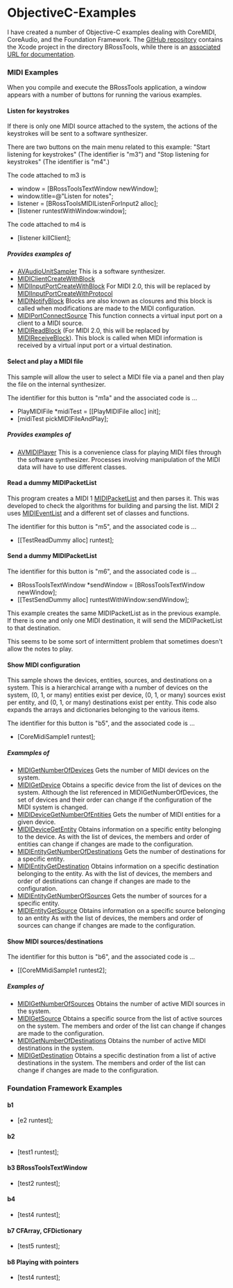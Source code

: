 #  ObjectiveC-Examples

I have created a number of Objective-C examples dealing with CoreMIDI,
CoreAudio, and the Foundation Framework.  The [GitHub repository](https://github.com/BradleyRoss/ObjectiveC-Examples) contains the Xcode project in the directory BRossTools, while there is an [associated URL for documentation](https://bradleyross.github.io/ObjectiveC-Examples/Documentation/BRossTools/).



### MIDI Examples

When you compile and execute the BRossTools application, a window appears with a number of buttons for running the various examples.

#### Listen for keystrokes

If there is only one MIDI source attached to the system, the actions of the
keystrokes will be sent to a software synthesizer.

There are two buttons on the main menu related to this example: "Start listening for keystrokes" (The identifier is "m3") and "Stop listening for keystrokes" (The identifier is "m4".)

The code attached to m3 is

* window = [BRossToolsTextWindow newWindow];
* window.title=@"Listen for notes";
* listener = [BRossToolsMIDIListenForInput2 alloc];
* [listener runtestWithWindow:window];

The code attached to m4 is
 
* [listener killClient];

##### Provides examples of

* [AVAudioUnitSampler](https://developer.apple.com/documentation/avfaudio/avaudiounitsampler/) This is a software synthesizer.
* [MIDIClientCreateWithBlock](https://developer.apple.com/documentation/coremidi/1495330-midiclientcreatewithblock?language=objc)
* [MIDIInputPortCreateWithBlock](https://developer.apple.com/documentation/coremidi/1495333-midiinputportcreatewithblock?language=objc)  For MIDI 2.0, this will be replaced by  [MIDIInputPortCreateWithProtocol](https://developer.apple.com/documentation/coremidi/3566488-midiinputportcreatewithprotocol?language=objc)
* [MIDINotifyBlock](https://developer.apple.com/documentation/coremidi/midinotifyblock?language=objc) Blocks are also known as closures and this block is called when modifications are made to the MIDI configuration.
* [MIDIPortConnectSource](https://developer.apple.com/documentation/coremidi/1495278-midiportconnectsource?language=objc) This function connects a virtual input port on a client to a MIDI source.
* [MIDIReadBlock](https://developer.apple.com/documentation/coremidi/midireadblock?language=objc) (For MIDI 2.0, this will be replaced by [MIDIReceiveBlock](https://developer.apple.com/documentation/coremidi/midireceiveblock?language=objc)).  This block is called when MIDI information is received by a virtual input port or a virtual destination.


#### Select and play a MIDI file

This sample will allow the user to select a MIDI file via a panel and then play the file on the internal synthesizer.

The identifier for this button is "m1a" and the associated code is ...

* PlayMIDIFile *midiTest = [[PlayMIDIFile alloc] init];
* [midiTest pickMIDIFileAndPlay];

##### Provides examples of

* [AVMIDIPlayer](https://developer.apple.com/documentation/avfaudio/avmidiplayer) This is a convenience class for playing MIDI files through the software synthesizer. Processes involving manipulation of the MIDI data will have to use different classes.


#### Read a dummy MIDIPacketList
This program creates a MIDI 1 [MIDIPacketList](https://developer.apple.com/documentation/coremidi/midipacketlist?language=objc) and then parses it.  This was developed to check the algorithms for building and parsing the list.  MIDI 2 uses [MIDIEventList](https://developer.apple.com/documentation/coremidi/midieventlist?language=objc) and a different set of classes and functions.

The identifier for this button is "m5", and the associated code is ...

* [[TestReadDummy alloc] runtest];

#### Send a dummy MIDIPacketList

The identifier for this button is "m6", and the associated code is ...

*  BRossToolsTextWindow *sendWindow = [BRossToolsTextWindow newWindow];
*  [[TestSendDummy alloc] runtestWithWindow:sendWindow];

This example creates the same MIDIPacketList as in the previous example.  If there is one and only one MIDI destination, it will send the MIDIPacketList to that destination.

This seems to be some sort of intermittent problem that sometimes doesn't allow the notes to play.



#### Show MIDI configuration

This sample shows the devices, entities, sources, and destinations on a system.  This is a hierarchical arrange with a number of devices on the system, (0, 1, or many) entities exist per device, (0, 1, or many) sources exist per entity, and (0, 1, or many) destinations exist per entity.  This code also expands the arrays and dictionaries belonging to the various items. 

The identifier for this button is "b5", and the associated code is ...

* [CoreMidiSample1 runtest];

##### Exammples of

* [MIDIGetNumberOfDevices](https://developer.apple.com/documentation/coremidi/1495164-midigetnumberofdevices?language=objc)  Gets the number of MIDI devices on the system.
* [MIDIGetDevice](https://developer.apple.com/documentation/coremidi/1495368-midigetdevice?language=objc)  Obtains a specific device from the list of devices on the system.  Although the list referenced in MIDIGetNumberOfDevices, the set of devices and their order can change if the configuration of the MIDI system is changed.
* [MIDIDeviceGetNumberOfEntities](https://developer.apple.com/documentation/coremidi/1495354-mididevicegetnumberofentities?language=objc) Gets the number of MIDI entities for a given device.
* [MIDIDeviceGetEntity](https://developer.apple.com/documentation/coremidi/1495261-mididevicegetentity?language=objc)  Obtains information on a specific entity belonging to the device.  As with the list of devices, the members and order of entities can change if changes are made to the configuration.
* [MIDIEntityGetNumberOfDestinations](https://developer.apple.com/documentation/coremidi/1495188-midientitygetnumberofdestination?language=objc) Gets the number of destinations for a specific entity.
* [MIDIEntityGetDestination](https://developer.apple.com/documentation/coremidi/1495223-midientitygetdestination?language=objc) Obtains information on a specific destination belonging to the entity. As with the list of devices, the members and order of destinations can change if changes are made to the configuration.
* [MIDIEntityGetNumberOfSources](https://developer.apple.com/documentation/coremidi/1495284-midientitygetnumberofsources?language=objc) Gets the number of sources for a specific entity.
* [MIDIEntityGetSource](https://developer.apple.com/documentation/coremidi/1495236-midientitygetsource?language=objc) Obtains information on a specific source belonging to an entity As with the list of devices, the members and order of sources can change if changes are made to the configuration.


#### Show MIDI sources/destinations

The identifier for this button is "b6", and the associated code is ...

* [[CoreMMidiSample1 runtest2];

##### Examples of 

* [MIDIGetNumberOfSources](https://developer.apple.com/documentation/coremidi/1495116-midigetnumberofsources?language=objc)  Obtains the number of active MIDI sources in the system.
* [MIDIGetSource](https://developer.apple.com/documentation/coremidi/1495168-midigetsource?language=objc) Obtains a specific source from the list of active sources on the system.  The members and order of the list can change if changes are made to the configuration.
* [MIDIGetNumberOfDestinations](https://developer.apple.com/documentation/coremidi/1495309-midigetnumberofdestinations?language=objc) Obtains the number of active MIDI destinations in the system.
* [MIDIGetDestination](https://developer.apple.com/documentation/coremidi/1495108-midigetdestination?language=objc) Obtains a specific destination from a list of active destinations in the system.  The members and order of the list can change if changes are made to the configuration.

### Foundation Framework Examples

#### b1

* [e2 runtest];

#### b2

* [test1 runtest];

#### b3 BRossToolsTextWindow

* [test2 runtest];

#### b4

* [test4 runtest];

#### b7 CFArray, CFDictionary

* [test5 runtest];


#### b8 Playing with pointers

* [test4 runtest];


